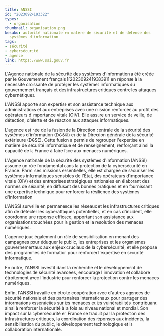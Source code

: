 ```yaml
---
title: ANSSI
id: "20230924193322"
types:
  - organisation
thumbnail: organisation.png
kesako: autorité nationale en matère de sécurité et de défense des
  systèmes d'information
tags:
- sécurité
- cybersécurité
- agence
link: https://www.ssi.gouv.fr
---
```

 L'Agence nationale de la sécurité des systèmes d'information a été créée par le Gouvernement français [[20230924193839]] en réponse à la nécessité croissante de protéger les systèmes informatiques du gouvernement français et des infrastructures critiques contre les attaques cybernétiques. 

L'ANSSI apporte son expertise et son assistance technique aux administrations et aux entreprises avec une mission renforcée au profit des opérateurs d'importance vitale (OIV). Elle assure un service de veille, de détection, d'alerte et de réaction aux attaques informatiques.

 L'agence est née de la fusion de la Direction centrale de la sécurité des systèmes d'information (DCSSI) et de la Direction générale de la sécurité extérieure (DGSE). Cette fusion a permis de regrouper l'expertise en matière de sécurité informatique et de renseignement, renforçant ainsi la capacité de la France à faire face aux menaces numériques.

L'Agence nationale de la sécurité des systèmes d'information (ANSSI) assume un rôle fondamental dans la protection de la cybersécurité en France. Parmi ses missions essentielles, elle est chargée de sécuriser les systèmes informatiques sensibles de l'État, des opérateurs d'importance vitale (OIV) et des entreprises stratégiques nationales en élaborant des normes de sécurité, en diffusant des bonnes pratiques et en fournissant une expertise technique pour renforcer la résilience des systèmes d'information.

L'ANSSI surveille en permanence les réseaux et les infrastructures critiques afin de détecter les cyberattaques potentielles, et en cas d'incident, elle coordonne une réponse efficace, apportant son assistance aux organisations touchées pour la gestion et la résolution des menaces numériques.

L'agence joue également un rôle de sensibilisation en menant des campagnes pour éduquer le public, les entreprises et les organismes gouvernementaux aux enjeux cruciaux de la cybersécurité, et elle propose des programmes de formation pour renforcer l'expertise en sécurité informatique.

En outre, l'ANSSI investit dans la recherche et le développement de technologies de sécurité avancées, encourage l'innovation et collabore étroitement avec l'industrie pour renforcer la protection contre les menaces numériques.

Enfin, l'ANSSI travaille en étroite coopération avec d'autres agences de sécurité nationale et des partenaires internationaux pour partager des informations essentielles sur les menaces et les vulnérabilités, contribuant ainsi à renforcer la sécurité à la fois au niveau national et mondial. Son impact sur la cybersécurité en France se traduit par la protection des infrastructures critiques, la coordination des réponses aux incidents, la sensibilisation du public, le développement technologique et la collaboration internationale.
